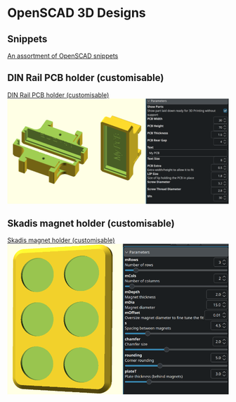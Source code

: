 # OpenSCAD 3D Designs

## Snippets

[An assortment of OpenSCAD snippets](snippets)

## DIN Rail PCB holder (customisable)

[DIN Rail PCB holder (customisable) ![DIN Rail PCB holder (customisable)](din-rail-pcb-holder/din-rail-pcb-holder_20250103_135706.png)](din-rail-pcb-holder)

## Skadis magnet holder (customisable)

[Skadis magnet holder (customisable)    ![Skadis magnet holder (customisable)](skadis-magnet-holder/2x3_15x2mm_parameters.png)](skadis-magnet-holder)